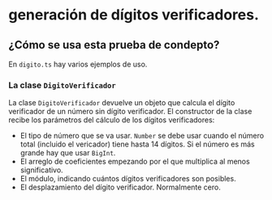 # generación de dígitos verificadores.

## ¿Cómo se usa esta prueba de condepto?

En `digito.ts` hay varios ejemplos de uso. 

### La clase `DigitoVerificador` 

La clase `DigitoVerificador` devuelve un objeto que calcula el dígito verificador de un número sin dígito verificador.
El constructor de la clase recibe los parámetros del cálculo de los dígitos verificadores:
   * El tipo de número que se va usar. `Number` se debe usar cuando el número total (incluido el vericador) tiene hasta 14 dígitos. Si el número es más grande hay que usar `BigInt`.
   * El arreglo de coeficientes empezando por el que multiplica al menos significativo. 
   * El módulo, indicando cuántos dígitos verificadores son posibles. 
   * El desplazamiento del dígito verificador. Normalmente cero. 

```ts



